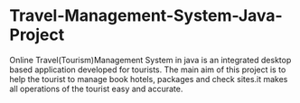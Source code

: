 # Travel-Management-System-Java-Project
Online  Travel(Tourism)Management System in java is an  integrated desktop based application developed for tourists. The main aim of this project is to help the tourist to manage book hotels, packages and check sites.it makes all operations of the tourist easy and accurate.  
